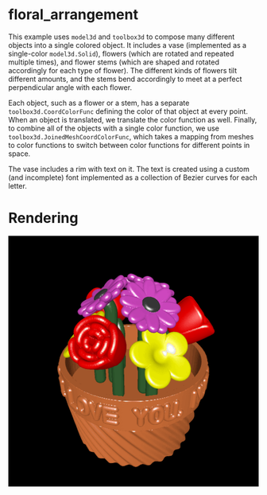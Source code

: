 # floral_arrangement

This example uses `model3d` and `toolbox3d` to compose many different objects into a single colored object. It includes a vase (implemented as a single-color `model3d.Solid`), flowers (which are rotated and repeated multiple times), and flower stems (which are shaped and rotated accordingly for each type of flower). The different kinds of flowers tilt different amounts, and the stems bend accordingly to meet at a perfect perpendicular angle with each flower.

Each object, such as a flower or a stem, has a separate `toolbox3d.CoordColorFunc` defining the color of that object at every point. When an object is translated, we translate the color function as well. Finally, to combine all of the objects with a single color function, we use `toolbox3d.JoinedMeshCoordColorFunc`, which takes a mapping from meshes to color functions to switch between color functions for different points in space.

The vase includes a rim with text on it. The text is created using a custom (and incomplete) font implemented as a collection of Bezier curves for each letter.

# Rendering

![A rendering of the vase with three different types of flowers and text around the rim](rendering.png)
